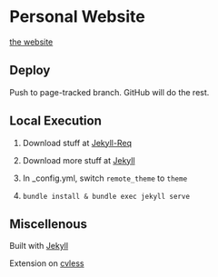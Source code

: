 # Personal Website

<a href="https://shbyun080.github.io" target="_blank">the website</a>

## Deploy

Push to page-tracked branch. GitHub will do the rest.

## Local Execution

1. Download stuff at <a href="https://jekyllrb.com/docs/installation/#requirements" target="_blank">Jekyll-Req</a>

2. Download more stuff at <a href="https://jekyllrb.com/docs/" target="_blank">Jekyll</a>

3. In _config.yml, switch ```remote_theme``` to ```theme```

4. ```bundle install & bundle exec jekyll serve```

## Miscellenous
Built with <a href="https://jekyllrb.com" target="_blank">Jekyll</a>

Extension on <a href="https://github.com/piazzai/cvless" target="_blank">cvless</a>
